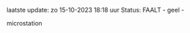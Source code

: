 laatste update: 
zo 15-10-2023 18:18   uur 
Status: FAALT - geel - 
<div class="service Y">microstation</div>